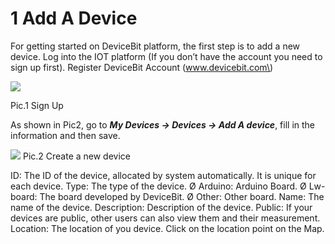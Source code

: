 # 1 Add A Device

For getting started on DeviceBit platform, the first step is to add a new device. Log into the IOT platform \(If you don’t have the account you need to sign up first\). Register DeviceBit Account \(www.devicebit.com\)

![](https://leweidoc.oss-cn-hangzhou.aliyuncs.com/lewei50/img/devicebitmanual-xj-20180930-1.jpg)

Pic.1 Sign Up

As shown in Pic2, go to _**My Devices -&gt; Devices -&gt; Add A device**_, fill in the information and then save.

![](https://leweidoc.oss-cn-hangzhou.aliyuncs.com/lewei50/img/devicebitmanual-xj-20180930-2.jpg) Pic.2 Create a new device

ID: The ID of the device, allocated by system automatically. It is unique for each device. Type: The type of the device. Ø Arduino: Arduino Board. Ø Lw-board: The board developed by DeviceBit. Ø Other: Other board. Name: The name of the device. Description: Description of the device. Public: If your devices are public, other users can also view them and their measurement. Location: The location of you device. Click on the location point on the Map.

